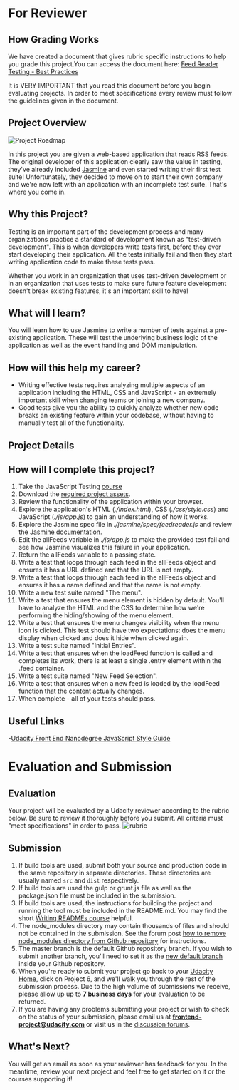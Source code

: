 # For Reviewer
## How Grading Works
We have created a document that gives rubric specific instructions to help you grade this project.You can access the document here: [Feed Reader Testing - Best Practices](https://docs.google.com/document/d/1cnNhclTpGAs0bpE9oJ5gDCgMmzniXvqX6k8zcKVJEhU/pub)

It is VERY IMPORTANT that you read this document before you begin evaluating projects. In order to meet specifications every review must follow the guidelines given in the document.

## Project Overview

![Project Roadmap](http://i.imgur.com/C3rq0yL.jpg)

In this project you are given a web-based application that reads RSS feeds. The original developer of this application clearly saw the value in testing, they've already included [Jasmine](http://jasmine.github.io/) and even started writing their first test suite! Unfortunately, they decided to move on to start their own company and we're now left with an application with an incomplete test suite. That's where you come in.

## Why this Project?

Testing is an important part of the development process and many organizations practice a standard of development known as "test-driven development". This is when developers write tests first, before they ever start developing their application. All the tests initially fail and then they start writing application code to make these tests pass.

Whether you work in an organization that uses test-driven development or in an organization that uses tests to make sure future feature development doesn't break existing features, it's an important skill to have!

## What will I learn?

You will learn how to use Jasmine to write a number of tests against a pre-existing application. These will test the underlying business logic of the application as well as the event handling and DOM manipulation.

## How will this help my career?

* Writing effective tests requires analyzing multiple aspects of an application including the HTML, CSS and JavaScript - an extremely important skill when changing teams or joining a new company.
* Good tests give you the ability to quickly analyze whether new code breaks an existing feature within your codebase, without having to manually test all of the functionality.

## Project Details
## How will I complete this project?

1. Take the JavaScript Testing [course](https://www.udacity.com/course/ud549)
2. Download the [required project assets](http://github.com/udacity/frontend-nanodegree-feedreader).
3. Review the functionality of the application within your browser.
4. Explore the application's HTML (*./index.html*), CSS (*./css/style.css*) and JavaScript (*./js/app.js*) to gain an understanding of how it works.
5. Explore the Jasmine spec file in *./jasmine/spec/feedreader.js* and review the [Jasmine documentation](http://jasmine.github.io).
6. Edit the allFeeds variable in *./js/app.js* to make the provided test fail and see how Jasmine visualizes this failure in your application.
7. Return the allFeeds variable to a passing state.
8. Write a test that loops through each feed in the allFeeds object and ensures it has a URL defined and that the URL is not empty.
9. Write a test that loops through each feed in the allFeeds object and ensures it has a name defined and that the name is not empty.
10. Write a new test suite named "The menu".
11. Write a test that ensures the menu element is hidden by default. You'll have to analyze the HTML and the CSS to determine how we're performing the hiding/showing of the menu element.
12. Write a test that ensures the menu changes visibility when the menu icon is clicked. This test should have two expectations: does the menu display when clicked and does it hide when clicked again.
13. Write a test suite named "Initial Entries".
14. Write a test that ensures when the loadFeed function is called and completes its work, there is at least a single .entry element within the .feed container.
15. Write a test suite named "New Feed Selection".
16. Write a test that ensures when a new feed is loaded by the loadFeed function that the content actually changes.
17. When complete - all of your tests should pass. 

## Useful Links
-[Udacity Front End Nanodegree JavaScript Style Guide](http://udacity.github.io/frontend-nanodegree-styleguide/javascript.html)

# Evaluation and Submission
## Evaluation
Your project will be evaluated by a Udacity reviewer according to the rubric below. Be sure to review it thoroughly before you submit. All criteria must "meet specifications" in order to pass. 
![rubric](http://lh3.googleusercontent.com/Hu_sjapTGkLNiPBFemZlNVJ5mac3ha4NBY1H4AODKM8zoOXXNFiF-xe5NadIu6kGOm4h8R3eGiiAqErH7To=s0#w=962&h=697)

## Submission
1. If build tools are used, submit both your source and production code in the same repository in separate directories.  These directories are usually named ```src``` and ```dist``` respectively.
2. If build tools are used the gulp or grunt.js file as well as the package.json file must be included in the submission.
3. If build tools are used, the instructions for building the project and running the tool must be included in the README.md. You may find the short [Writing READMEs course](https://www.udacity.com/course/writing-readmes--ud777) helpful.
4. The node_modules directory may contain thousands of files and should not be contained in the submission. See the forum post [how to remove node_modules directory from Github repository](https://discussions.udacity.com/t/how-to-remove-node-modules-directory-from-github-respository/40929) for instructions.
5. The master branch is the default Github repository branch. If you wish to submit another branch, you'll need to set it as the [new default branch](https://help.github.com/articles/setting-the-default-branch/) inside your Github repository.
6. When you're ready to submit your project go back to your <a href="https://www.udacity.com/me" target="_blank">Udacity Home</a>, click on Project 6, and we'll walk you through the rest of the submission process. Due to the high volume of submissions we receive, please allow up up to **7 business days** for your evaluation to be returned.
7. If you are having any problems submitting your project or wish to check on the status of your submission, please email us at **frontend-project@udacity.com** or visit us in the <a href="http://discussions.udacity.com" target="_blank">discussion forums</a>.

## What's Next?
You will get an email as soon as your reviewer has feedback for you. In the meantime, review your next project and feel free to get started on it or the courses supporting it!
